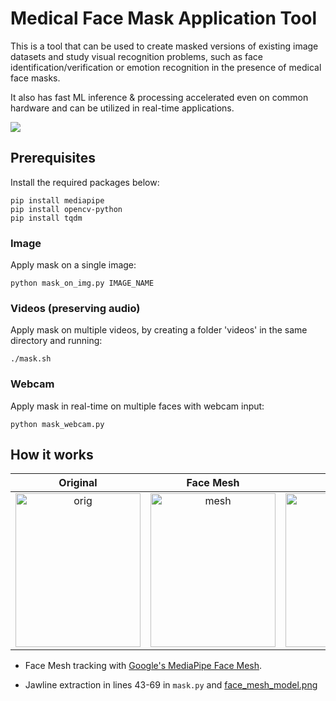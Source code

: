 # Medical Face Mask Application Tool

This is a tool that can be used to create masked versions of existing image datasets and study visual recognition problems, such as face identification/verification or emotion recognition in the presence of medical face masks.

It also has fast ML inference & processing accelerated even on common hardware and can be utilized in real-time applications.

![](https://media.giphy.com/media/fuuKND9xnVUAjmi3gP/giphy.gif)

## Prerequisites

Install the required packages below:

```
pip install mediapipe
pip install opencv-python
pip install tqdm
```

### Image

Apply mask on a single image:

```
python mask_on_img.py IMAGE_NAME
```

### Videos (preserving audio)

Apply mask on multiple videos, by creating a folder 'videos' in the same directory and running:

```
./mask.sh
```

### Webcam

Apply mask in real-time on multiple faces with webcam input:

```
python mask_webcam.py
```

## How it works

Original |  Face Mesh |  Jawlines | Masked
:-------:|:----------:|:----------:|:-----:
<img src="https://drive.google.com/uc?export=view&id=1bli_MtMRfmgrjP_fod7yrAqUOwd9zi2g" alt="orig" style="width:200px; height:246px"/>  |   <img src="https://drive.google.com/uc?export=view&id=14nByNCO02DK2uSUE25R8DGnftBThZW_r" alt="mesh" style="width:200px; height:246px"/>  | <img src="https://drive.google.com/uc?export=view&id=1_SSURysITwqF_ZLPJBsWyYCYbeX9_Ug9" alt="jaw" style="width:200px; height:246px"/> | <img src="https://drive.google.com/uc?export=view&id=1l9VkBN0DWTcKt92A6_1SspYOLmMbef09" alt="mask" style="width:200px; height:246px"/>

* Face Mesh tracking with [Google's MediaPipe Face Mesh](https://google.github.io/mediapipe/solutions/face_mesh).

* Jawline extraction in lines 43-69 in ``` mask.py ``` and [face_mesh_model.png](face_mesh_model.png)
